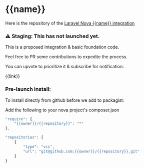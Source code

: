 # {{name}}

Here is the repository of the [Laravel Nova {{name}} integration]({{link}})

### ⚠ Staging: This has not launched yet.

This is a proposed integration & basic foundation code.

Feel free to PR some contributions to expedite the process.

You can upvote to prioritize it & subscribe for notification:

{{link}}

### Pre-launch install:

To install directly from github before we add to packagist:

Add the following to your nova project's composer.json
```js
"require": {
    "{{owner}}/{{repository}}": "*"
},

"repositories": {
    {
        "type": "vcs",
        "url": "git@github.com:{{owner}}/{{repository}}.git"
    }
}
```